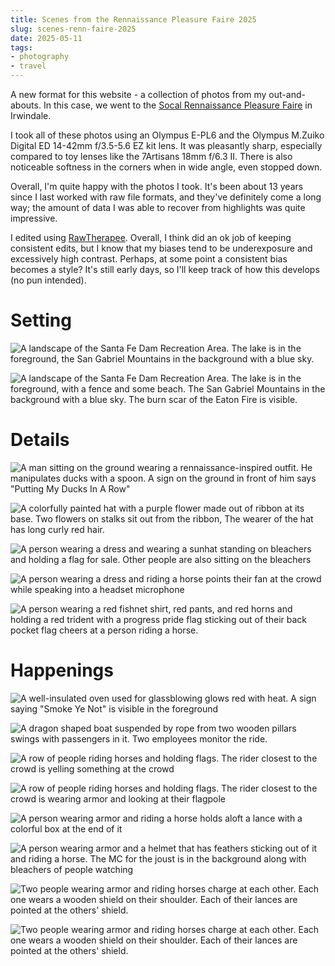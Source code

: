 ```yaml
---
title: Scenes from the Rennaissance Pleasure Faire 2025
slug: scenes-renn-faire-2025
date: 2025-05-11
tags:
- photography
- travel
---
```

A new format for this website - a collection of photos from my out-and-abouts. In this case, we went to the [Socal Rennaissance Pleasure Faire](https://renfair.com/socal/) in Irwindale.

I took all of these photos using an Olympus E-PL6 and the Olympus M.Zuiko Digital ED 14-42mm f/3.5-5.6 EZ kit lens. It was pleasantly sharp, especially compared to toy lenses like the 7Artisans 18mm f/6.3 II. There is also noticeable softness in the corners when in wide angle, even stopped down.

Overall, I'm quite happy with the photos I took. It's been about 13 years since I last worked with raw file formats, and they've definitely come a long way; the amount of data I was able to recover from highlights was quite impressive.

I edited using [RawTherapee](https://rawtherapee.com/). Overall, I think did an ok job of keeping consistent edits, but I know that my biases tend to be underexposure and excessively high contrast. Perhaps, at some point a consistent bias becomes a style? It's still early days, so I'll keep track of how this develops (no pun intended).

# Setting

![A landscape of the Santa Fe Dam Recreation Area. The lake is in the foreground, the San Gabriel Mountains in the background with a blue sky.](./landscape_1.jpg)

![A landscape of the Santa Fe Dam Recreation Area. The lake is in the foreground, with a fence and some beach. The San Gabriel Mountains in the background with a blue sky. The burn scar of the Eaton Fire is visible.](./landscape_2.jpg)


# Details

![A man sitting on the ground wearing a rennaissance-inspired outfit. He manipulates ducks with a spoon. A sign on the ground in front of him says "Putting My Ducks In A Row"](./ducks_in_a_row.jpg)

![A colorfully painted hat with a purple flower made out of ribbon at its base. Two flowers on stalks sit out from the ribbon, The wearer of the hat has long curly red hair.](./hat.jpg)

![A person wearing a dress and wearing a sunhat standing on bleachers and holding a flag for sale. Other people are also sitting on the bleachers](./flag_seller.jpg)

![A person wearing a dress and riding a horse points their fan at the crowd while speaking into a headset microphone](./joust_mc.jpg)

![A person wearing a red fishnet shirt, red pants, and red horns and holding a red trident with a progress pride flag sticking out of their back pocket flag cheers at a person riding a horse.](./devil.jpg)

# Happenings

![A well-insulated oven used for glassblowing glows red with heat. A sign saying "Smoke Ye Not" is visible in the foreground](./glassblowing_oven.jpg)

![A dragon shaped boat suspended by rope from two wooden pillars swings with passengers in it. Two employees monitor the ride.](./dragon_swing.jpg)

![A row of people riding horses and holding flags. The rider closest to the crowd is yelling something at the crowd](./joust_2.jpg)

![A row of people riding horses and holding flags. The rider closest to the crowd is wearing armor and looking at their flagpole](./joust_3.jpg)

![A person wearing armor and riding a horse holds aloft a lance with a colorful box at the end of it](./joust_4.jpg)

![A person wearing armor and a helmet that has feathers sticking out of it and riding a horse. The MC for the joust is in the background along with bleachers of people watching](./joust_5.jpg)

![Two people wearing armor and riding horses charge at each other. Each one wears a wooden shield on their shoulder. Each of their lances are pointed at the others' shield.](./joust_6.jpg)

![Two people wearing armor and riding horses charge at each other. Each one wears a wooden shield on their shoulder. Each of their lances are pointed at the others' shield.](./joust_7.jpg)
